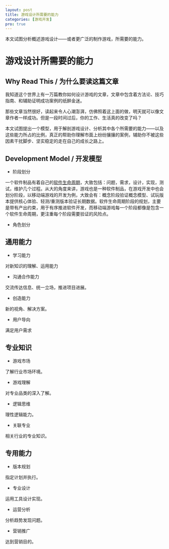 ```yaml
---
layout: post
title: 游戏设计所需要的能力
categories: [游戏开发]
pro: true
---
```


本文试图分析概述游戏设计——或者更广泛的制作游戏，所需要的能力。


# 游戏设计所需要的能力


## Why Read This / 为什么要读这篇文章

我知道这个世界上有一万篇教你如何设计游戏的文章，文章中包含着方法论、技巧指南、和辅助证明成功案例的纸醉金迷。

那些文章当然很好，读起来令人心潮澎湃，仿佛照着这上面的做，明天就可以像文章作者一样成功。但是一段时间过后，你的工作、生活真的改变了吗？

本文试图提出一个模型，用于解剖游戏设计、分析其中各个所需要的能力——以及这些能力所占的比例，真正的帮助你理解市面上纷纷攘攘的案例，辅助你不被这些因素干扰脚步、坚实稳定的走在自己的成长之路上。


## Development Model / 开发模型

+ 阶段划分

一个软件制品有着自己的[软件生命周期](https://wiki.mbalib.com/wiki/%E8%BD%AF%E4%BB%B6%E7%94%9F%E5%91%BD%E5%91%A8%E6%9C%9F)，大致包括：问题，需求，设计，实现，测试，维护几个过程。从大的角度来讲，游戏也是一种软件制品，在游戏开发中也会划分阶段，以移动端游戏的开发为例，大致会有：概念阶段验证概念模型、试玩版本提供核心体验、轻测/重测版本验证长期数据。软件生命周期阶段的规划，主要是带有产出约束，用于有序推进软件开发，而移动端游戏每一个阶段都像是包含一个软件生命周期，更注重每个阶段需要验证的风险点。

+ 角色划分


## 通用能力

+ 学习能力

对新知识的理解、运用能力

+ 沟通合作能力

交流传达信息、统一立场，推进项目进展。

+ 创造能力

新的视角、解决方案。

+ 用户导向

满足用户需求


## 专业知识

+ 游戏市场

了解行业市场环境。

+ 游戏理解

对专业品类的深入了解。

+ 逻辑思维

理性逻辑能力。

+ 关联专业

相关行业的专业知识。


## 专用能力

+ 版本规划

指定计划并执行。

+ 专业设计

运用工具设计实现。

+ 运营分析

分析趋势发现问题。

+ 营销推广

达到营销目的。
